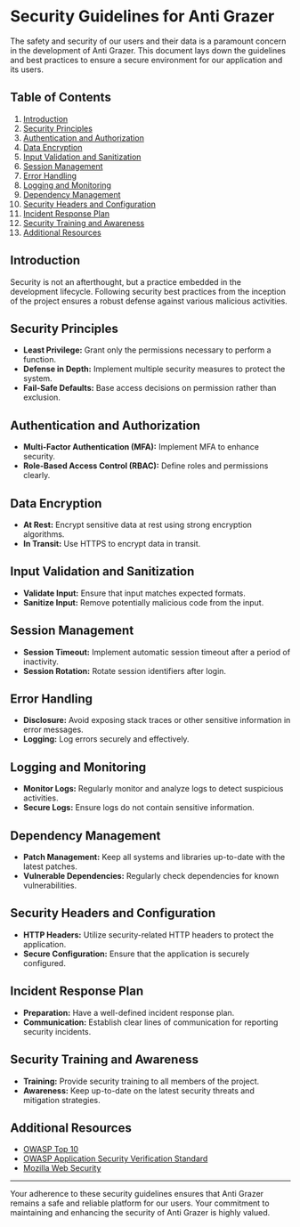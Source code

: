 # Security Guidelines for Anti Grazer

The safety and security of our users and their data is a paramount concern in the development of Anti Grazer. This document lays down the guidelines and best practices to ensure a secure environment for our application and its users.

## Table of Contents

1. [Introduction](#introduction)
2. [Security Principles](#security-principles)
3. [Authentication and Authorization](#authentication-and-authorization)
4. [Data Encryption](#data-encryption)
5. [Input Validation and Sanitization](#input-validation-and-sanitization)
6. [Session Management](#session-management)
7. [Error Handling](#error-handling)
8. [Logging and Monitoring](#logging-and-monitoring)
9. [Dependency Management](#dependency-management)
10. [Security Headers and Configuration](#security-headers-and-configuration)
11. [Incident Response Plan](#incident-response-plan)
12. [Security Training and Awareness](#security-training-and-awareness)
13. [Additional Resources](#additional-resources)

## Introduction

Security is not an afterthought, but a practice embedded in the development lifecycle. Following security best practices from the inception of the project ensures a robust defense against various malicious activities.

## Security Principles

- **Least Privilege:** Grant only the permissions necessary to perform a function.
- **Defense in Depth:** Implement multiple security measures to protect the system.
- **Fail-Safe Defaults:** Base access decisions on permission rather than exclusion.

## Authentication and Authorization

- **Multi-Factor Authentication (MFA):** Implement MFA to enhance security.
- **Role-Based Access Control (RBAC):** Define roles and permissions clearly.

## Data Encryption

- **At Rest:** Encrypt sensitive data at rest using strong encryption algorithms.
- **In Transit:** Use HTTPS to encrypt data in transit.

## Input Validation and Sanitization

- **Validate Input:** Ensure that input matches expected formats.
- **Sanitize Input:** Remove potentially malicious code from the input.

## Session Management

- **Session Timeout:** Implement automatic session timeout after a period of inactivity.
- **Session Rotation:** Rotate session identifiers after login.

## Error Handling

- **Disclosure:** Avoid exposing stack traces or other sensitive information in error messages.
- **Logging:** Log errors securely and effectively.

## Logging and Monitoring

- **Monitor Logs:** Regularly monitor and analyze logs to detect suspicious activities.
- **Secure Logs:** Ensure logs do not contain sensitive information.

## Dependency Management

- **Patch Management:** Keep all systems and libraries up-to-date with the latest patches.
- **Vulnerable Dependencies:** Regularly check dependencies for known vulnerabilities.

## Security Headers and Configuration

- **HTTP Headers:** Utilize security-related HTTP headers to protect the application.
- **Secure Configuration:** Ensure that the application is securely configured.

## Incident Response Plan

- **Preparation:** Have a well-defined incident response plan.
- **Communication:** Establish clear lines of communication for reporting security incidents.

## Security Training and Awareness

- **Training:** Provide security training to all members of the project.
- **Awareness:** Keep up-to-date on the latest security threats and mitigation strategies.

## Additional Resources

- [OWASP Top 10](https://owasp.org/www-project-top-ten/)
- [OWASP Application Security Verification Standard](https://owasp.org/www-project-application-security-verification-standard/)
- [Mozilla Web Security](https://infosec.mozilla.org/guidelines/web_security)

---

Your adherence to these security guidelines ensures that Anti Grazer remains a safe and reliable platform for our users. Your commitment to maintaining and enhancing the security of Anti Grazer is highly valued.
